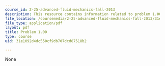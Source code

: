 ```yaml
---
course_id: 2-25-advanced-fluid-mechanics-fall-2013
description: This resource contains information related to problem 1.00.
file_location: /coursemedia/2-25-advanced-fluid-mechanics-fall-2013/31e1092d4dc550cf9db707dcd87518b2_MIT2_25F13_Problem_1.00.pdf
file_type: application/pdf
layout: pdf
title: Problem 1.00
type: course
uid: 31e1092d4dc550cf9db707dcd87518b2

---
```

None
